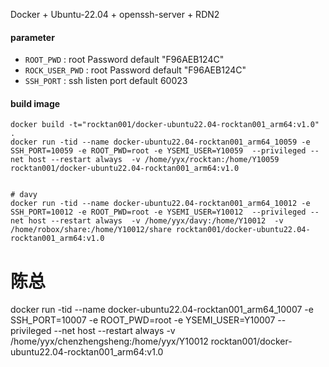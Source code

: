 Docker + Ubuntu-22.04 + openssh-server + RDN2

#### parameter

* `ROOT_PWD` : root Password   default "F96AEB124C"
* `ROCK_USER_PWD` : root Password   default "F96AEB124C"
* `SSH_PORT` : ssh listen port   default 60023


#### build image


```
docker build -t="rocktan001/docker-ubuntu22.04-rocktan001_arm64:v1.0" .
docker run -tid --name docker-ubuntu22.04-rocktan001_arm64_10059 -e SSH_PORT=10059 -e ROOT_PWD=root -e YSEMI_USER=Y10059  --privileged --net host --restart always  -v /home/yyx/rocktan:/home/Y10059 rocktan001/docker-ubuntu22.04-rocktan001_arm64:v1.0


# davy
docker run -tid --name docker-ubuntu22.04-rocktan001_arm64_10012 -e SSH_PORT=10012 -e ROOT_PWD=root -e YSEMI_USER=Y10012  --privileged --net host --restart always  -v /home/yyx/davy:/home/Y10012  -v /home/robox/share:/home/Y10012/share rocktan001/docker-ubuntu22.04-rocktan001_arm64:v1.0
```


# 陈总
docker run -tid --name docker-ubuntu22.04-rocktan001_arm64_10007 -e SSH_PORT=10007 -e ROOT_PWD=root -e YSEMI_USER=Y10007  --privileged --net host --restart always  -v /home/yyx/chenzhengsheng:/home/yyx/Y10012 rocktan001/docker-ubuntu22.04-rocktan001_arm64:v1.0
```